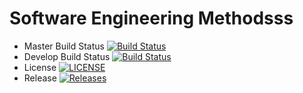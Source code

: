 # Software Engineering Methodsss

- Master Build Status [![Build Status](https://travis-ci.org/EinGyinMoe/sem.svg?branch=master)](https://travis-ci.org/EinGyinMoe/sem)
- Develop Build Status [![Build Status](https://travis-ci.org/EinGyinMoe/sem.svg?branch=develop)](https://travis-ci.org/EinGyinMoe/sem)
- License [![LICENSE](https://img.shields.io/github/license/EinGyinMoe/sem.svg?style=flat-square)](https://github.com/EinGyinMoe/sem/blob/master/LICENSE)
- Release [![Releases](https://img.shields.io/github/release/EinGyinMoe/sem/all.svg?style=flat-square)](https://github.com/EinGyinMoe/sem/releases)
